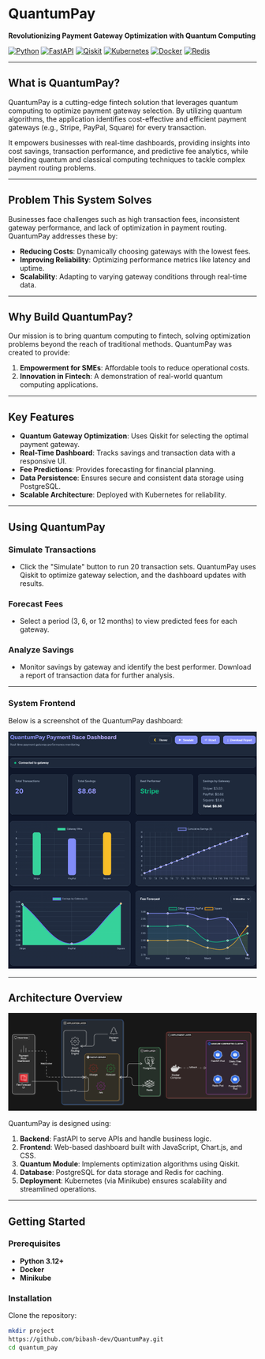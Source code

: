 # QuantumPay

**Revolutionizing Payment Gateway Optimization with Quantum Computing**

[![Python](https://img.shields.io/badge/Python-3.12-blue.svg)](https://www.python.org/)
[![FastAPI](https://img.shields.io/badge/FastAPI-0.115.0-green.svg)](https://fastapi.tiangolo.com/)
[![Qiskit](https://img.shields.io/badge/Qiskit-1.2.0-purple.svg)](https://qiskit.org/)
[![Kubernetes](https://img.shields.io/badge/Kubernetes-Minikube-orange.svg)](https://minikube.sigs.k8s.io/)
[![Docker](https://img.shields.io/badge/Docker-20.10-blue.svg)](https://www.docker.com/)
[![Redis](https://img.shields.io/badge/Redis-7.0-red.svg)](https://redis.io/)

---

## What is QuantumPay?

QuantumPay is a cutting-edge fintech solution that leverages quantum computing to optimize payment gateway selection. By utilizing quantum algorithms, the application identifies cost-effective and efficient payment gateways (e.g., Stripe, PayPal, Square) for every transaction.

It empowers businesses with real-time dashboards, providing insights into cost savings, transaction performance, and predictive fee analytics, while blending quantum and classical computing techniques to tackle complex payment routing problems.

---

## Problem This System Solves

Businesses face challenges such as high transaction fees, inconsistent gateway performance, and lack of optimization in payment routing. QuantumPay addresses these by:
- **Reducing Costs**: Dynamically choosing gateways with the lowest fees.
- **Improving Reliability**: Optimizing performance metrics like latency and uptime.
- **Scalability**: Adapting to varying gateway conditions through real-time data.

---

## Why Build QuantumPay?

Our mission is to bring quantum computing to fintech, solving optimization problems beyond the reach of traditional methods. QuantumPay was created to provide:
1. **Empowerment for SMEs**: Affordable tools to reduce operational costs.
2. **Innovation in Fintech**: A demonstration of real-world quantum computing applications.

---

## Key Features

- **Quantum Gateway Optimization**: Uses Qiskit for selecting the optimal payment gateway.
- **Real-Time Dashboard**: Tracks savings and transaction data with a responsive UI.
- **Fee Predictions**: Provides forecasting for financial planning.
- **Data Persistence**: Ensures secure and consistent data storage using PostgreSQL.
- **Scalable Architecture**: Deployed with Kubernetes for reliability.

---

## Using QuantumPay

### Simulate Transactions
- Click the "Simulate" button to run 20 transaction sets. QuantumPay uses Qiskit to optimize gateway selection, and the dashboard updates with results.

### Forecast Fees
- Select a period (3, 6, or 12 months) to view predicted fees for each gateway.

### Analyze Savings
- Monitor savings by gateway and identify the best performer. Download a report of transaction data for further analysis.

---

### System Frontend

Below is a screenshot of the QuantumPay dashboard:

![QuantumPay Frontend](docs/front.png)

---

## Architecture Overview

![QuantumPay Architecture](docs/quantum_pay_arc.png)

QuantumPay is designed using:
1. **Backend**: FastAPI to serve APIs and handle business logic.
2. **Frontend**: Web-based dashboard built with JavaScript, Chart.js, and CSS.
3. **Quantum Module**: Implements optimization algorithms using Qiskit.
4. **Database**: PostgreSQL for data storage and Redis for caching.
5. **Deployment**: Kubernetes (via Minikube) ensures scalability and streamlined operations.

---

## Getting Started

### Prerequisites
- **Python 3.12+**
- **Docker**
- **Minikube**

### Installation

Clone the repository:
```bash
mkdir project
https://github.com/bibash-dev/QuantumPay.git
cd quantum_pay
